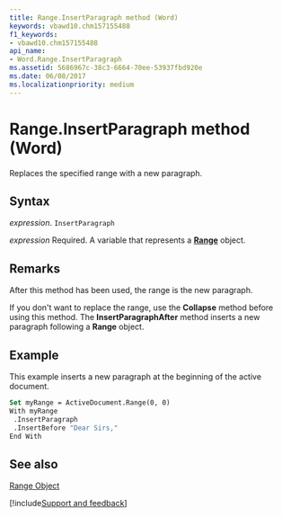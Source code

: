 ```yaml
---
title: Range.InsertParagraph method (Word)
keywords: vbawd10.chm157155488
f1_keywords:
- vbawd10.chm157155488
api_name:
- Word.Range.InsertParagraph
ms.assetid: 5686967c-38c3-6664-70ee-53937fbd920e
ms.date: 06/08/2017
ms.localizationpriority: medium
---
```



# Range.InsertParagraph method (Word)

Replaces the specified range with a new paragraph.


## Syntax

_expression_. `InsertParagraph`

_expression_ Required. A variable that represents a **[Range](Word.Range.md)** object.


## Remarks

After this method has been used, the range is the new paragraph.

If you don't want to replace the range, use the **Collapse** method before using this method. The **InsertParagraphAfter** method inserts a new paragraph following a **Range** object.


## Example

This example inserts a new paragraph at the beginning of the active document.


```vb
Set myRange = ActiveDocument.Range(0, 0) 
With myRange 
 .InsertParagraph 
 .InsertBefore "Dear Sirs," 
End With
```


## See also


[Range Object](Word.Range.md)

[!include[Support and feedback](~/includes/feedback-boilerplate.md)]